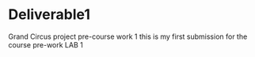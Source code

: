 # Deliverable1
Grand Circus project pre-course work 1
this is my first submission for the course pre-work LAB 1
